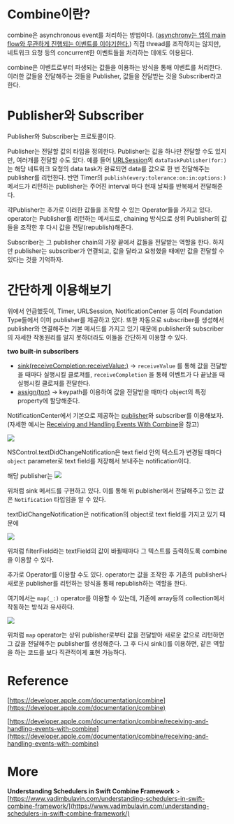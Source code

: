 
# Combine이란?

combine은 asynchronous event를 처리하는 방법이다. ([asynchrony는 앱의 main flow와 무관하게 진행되는 이벤트를 이야기한다.](https://en.wikipedia.org/wiki/Asynchrony_(computer_programming))) 직접 thread를 조작하지는 않지만, 네트워크 요청 등의 concurrent한 이벤트들을 처리하는 데에도 이용된다.

combine은 이벤트로부터 파생되는 값들을 이용하는 방식을 통해 이벤트를 처리한다. 이러한 값들을 전달해주는 것들을 Publisher, 값들을 전달받는 것을 Subscriber라고 한다. 

# Publisher와 Subscriber

Publisher와 Subscriber는 프로토콜이다.

Publisher는 전달할 값의 타입을 정의한다. Publisher는 값을 하나만 전달할 수도 있지만, 여러개를 전달할 수도 있다. 예를 들어 [URLSession](https://developer.apple.com/documentation/foundation/urlsession/3329707-datataskpublisher)의 `dataTaskPublisher(for:)` 는 해당 네트워크 요청의 data task가 완료되면 data를 값으로 한 번 전달해주는 publisher를 리턴한다. 반면 Timer의 `publish(every:tolerance:on:in:options:)` 메서드가 리턴하는 publisher는 주어진 interval 마다 현재 날짜를 반복해서 전달해준다.

각Publisher는 추가로 이러한 값들을 조작할 수 있는 Operator들을 가지고 있다. operator는 Publisher를 리턴하는 메서드로, chaining 방식으로 상위 Publisher의 값들을 조작한 후 다시 값을 전달(republish)해준다. 

Subscriber는 그 publisher chain의 가장 끝에서 값들을 전달받는 역할을 한다. 하지만 publisher는 subscriber가 연결되고, 값을 달라고 요청했을 때에만 값을 전달할 수 있다는 것을 기억하자.

# 간단하게 이용해보기

위에서 언급했듯이, Timer, URLSession, NotificationCenter 등 여러 Foundation Type들에서 이미 publisher를 제공하고 있다. 또한 자동으로 subscriber를 생성해서 publisher와 연결해주는 기본 메서드를 가지고 있기 때문에 publisher와 subscriber의 자세한 작동원리를 알지 못하더라도 이들을 간단하게 이용할 수 있다.

**two built-in subscribers**

- [sink(receiveCompletion:receiveValue:)](https://developer.apple.com/documentation/combine/publisher/sink(receivecompletion:receivevalue:)) → `receiveValue` 를 통해 값을 전달받을 때마다 실행시킬 클로져를, `receiveCompletion` 을 통해 이벤트가 다 끝났을 때 실행시킬 클로져를 전달한다.
- [assign(to:on:)](https://developer.apple.com/documentation/combine/publisher/assign(to:on:)) → keypath를 이용하여 값을 전달받을 때마다 object의 특정 property에 할당해준다.



NotificationCenter에서 기본으로 제공하는 [publisher](https://developer.apple.com/documentation/foundation/notificationcenter/3329353-publisher)와 subscriber를 이용해보자. (자세한 예시는 [Receiving and Handling Events With Combine](https://developer.apple.com/documentation/combine/receiving-and-handling-events-with-combine)을 참고)

![](https://velog.velcdn.com/images/jujube0/post/9c758ac6-3c0c-48aa-b931-1a7f945e1df8/image.png)



NSControl.textDidChangeNotification은 text field 안의 텍스트가 변경될 때마다 `object` parameter로 text field를 저장해서 보내주는 notification이다. 

해당 publisher는 
![](https://velog.velcdn.com/images/jujube0/post/fadfdcaf-cfc4-4443-9e39-07a0cf992e0e/image.png)



위처럼 sink 메서드를 구현하고 있다. 이를 통해 위 publisher에서 전달해주고 있는 값은 `Notification` 타입임을 알 수 있다.

textDidChangeNotification은 notification의 object로 text field를 가지고 있기 때문에

![](https://velog.velcdn.com/images/jujube0/post/d1d32fe9-58cd-4ea2-9726-8c7ee2c077a5/image.png)


위처럼 filterField라는 textField의 값이 바뀔때마다 그 텍스트를 출력하도록 combine을 이용할 수 있다.

추가로 Operator를 이용할 수도 있다. operator는 값을 조작한 후 기존의 publisher나 새로운 publisher를 리턴하는 방식을 통해 republish하는 역할을 한다.

여기에서는 `map(_:)` operator를 이용할 수 있는데, 기존에 array등의 collection에서 작동하는 방식과 유사하다.

![](https://velog.velcdn.com/images/jujube0/post/f5eab6d4-4d80-44af-8c62-66fd80a08bad/image.png)

위처럼 `map` operator는 상위 publisher로부터 값을 전달받아 새로운 값으로 리턴하면 그 값을 전달해주는 publisher를 생성해준다. 그 후 다시 sink()를 이용하면, 같은 역할을 하는 코드를 보다 직관적이게 표현 가능하다.

# Reference

[https://developer.apple.com/documentation/combine](https://developer.apple.com/documentation/combine) 

[https://developer.apple.com/documentation/combine/receiving-and-handling-events-with-combine](https://developer.apple.com/documentation/combine/receiving-and-handling-events-with-combine) 

# More

**Understanding Schedulers in Swift Combine Framework** > [https://www.vadimbulavin.com/understanding-schedulers-in-swift-combine-framework/](https://www.vadimbulavin.com/understanding-schedulers-in-swift-combine-framework/)